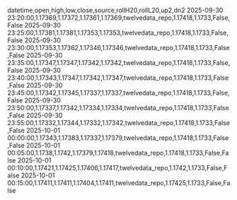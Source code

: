 datetime,open,high,low,close,source,rollH20,rollL20,up2,dn2
2025-09-30 23:20:00,1.17369,1.17372,1.17361,1.17369,twelvedata_repo,1.17418,1.1733,False,False
2025-09-30 23:25:00,1.17381,1.17381,1.17353,1.17353,twelvedata_repo,1.17418,1.1733,False,False
2025-09-30 23:30:00,1.17353,1.17362,1.17346,1.17346,twelvedata_repo,1.17418,1.1733,False,False
2025-09-30 23:35:00,1.17347,1.17347,1.17342,1.17342,twelvedata_repo,1.17418,1.1733,False,False
2025-09-30 23:40:00,1.17343,1.17347,1.17342,1.17347,twelvedata_repo,1.17418,1.1733,False,False
2025-09-30 23:45:00,1.17342,1.17345,1.17337,1.17337,twelvedata_repo,1.17418,1.1733,False,False
2025-09-30 23:50:00,1.17337,1.17342,1.17334,1.17334,twelvedata_repo,1.17418,1.1733,False,False
2025-09-30 23:55:00,1.17332,1.17344,1.17332,1.17342,twelvedata_repo,1.17418,1.1733,False,False
2025-10-01 00:00:00,1.17343,1.17383,1.17337,1.17379,twelvedata_repo,1.17418,1.1733,False,False
2025-10-01 00:05:00,1.1738,1.1742,1.17379,1.17418,twelvedata_repo,1.17418,1.1733,False,False
2025-10-01 00:10:00,1.17421,1.17425,1.17406,1.17417,twelvedata_repo,1.1742,1.1733,False,False
2025-10-01 00:15:00,1.17411,1.17411,1.17404,1.17411,twelvedata_repo,1.17425,1.1733,False,False
